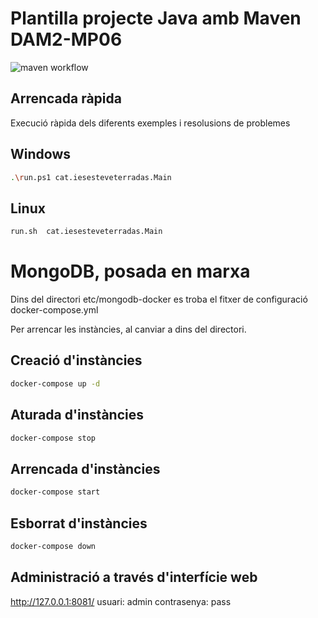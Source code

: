 # Plantilla projecte Java amb Maven DAM2-MP06 #

![maven workflow](https://github.com/jmartintoro/PR4.1-Java-Base/actions/workflows/maven.yml/badge.svg)

## Arrencada ràpida ##
Execució ràpida dels diferents exemples i resolusions de problemes

## Windows ##
```bash
.\run.ps1 cat.iesesteveterradas.Main
```

## Linux ##
```bash
run.sh  cat.iesesteveterradas.Main
```

# MongoDB, posada en marxa

Dins del directori etc/mongodb-docker es troba el fitxer de configuració docker-compose.yml

Per arrencar les instàncies, al canviar a dins del directori.

## Creació d'instàncies ##
```bash
docker-compose up -d 
```

## Aturada d'instàncies ##
```bash
docker-compose stop
```

## Arrencada d'instàncies ##
```bash
docker-compose start
```

## Esborrat d'instàncies ##
```bash
docker-compose down
```

## Administració a través d'interfície web
http://127.0.0.1:8081/
usuari: admin
contrasenya: pass
